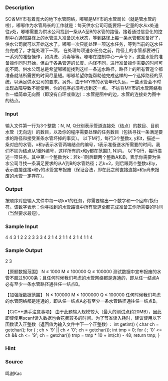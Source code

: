 
### Description
SC省MY市有着庞大的地下水管网络，嘟嘟是MY市的水管局长（就是管水管的啦），嘟嘟作为水管局长的工作就是：每天供水公司可能要将一定量的水从x处送往y处，嘟嘟需要为供水公司找到一条从A至B的水管的路径，接着通过信息化的控制中心通知路径上的水管进入准备送水状态，等到路径上每一条水管都准备好了，供水公司就可以开始送水了。嘟嘟一次只能处理一项送水任务，等到当前的送水任务完成了，才能处理下一项。
在处理每项送水任务之前，路径上的水管都要进行一系列的准备操作，如清洗、消毒等等。嘟嘟在控制中心一声令下，这些水管的准备操作同时开始，但由于各条管道的长度、内径不同，进行准备操作需要的时间可能不同。供水公司总是希望嘟嘟能找到这样一条送水路径，路径上的所有管道全都准备就绪所需要的时间尽量短。嘟嘟希望你能帮助他完成这样的一个选择路径的系统，以满足供水公司的要求。另外，由于MY市的水管年代久远，一些水管会不时出现故障导致不能使用，你的程序必须考虑到这一点。
不妨将MY市的水管网络看作一幅简单无向图（即没有自环或重边）：水管是图中的边，水管的连接处为图中的结点。
 
### Input
输入文件第一行为3个整数：N, M, Q分别表示管道连接处（结点）的数目、目前水管（无向边）的数目，以及你的程序需要处理的任务数目（包括寻找一条满足要求的路径和接受某条水管坏掉的事实）。
以下M行，每行3个整数x, y和t，描述一条对应的水管。x和y表示水管两端结点的编号，t表示准备送水所需要的时间。我们不妨为结点从1至N编号，这样所有的x和y都在范围[1, N]内。
以下Q行，每行描述一项任务。其中第一个整数为k：若k=1则后跟两个整数A和B，表示你需要为供水公司寻找一条满足要求的从A到B的水管路径；若k=2，则后跟两个整数x和y，表示直接连接x和y的水管宣布报废（保证合法，即在此之前直接连接x和y尚未报废的水管一定存在）。
 
### Output
按顺序对应输入文件中每一项k=1的任务，你需要输出一个数字和一个回车/换行符。该数字表示：你寻找到的水管路径中所有管道全都完成准备工作所需要的时间（当然要求最短）。
 
### Sample Input
4 4 3
1 2 2
2 3 3
3 4 2
1 4 2
1 1 4
2 1 4
1 1 4

### Sample Output
2
3

【原题数据范围】
N ≤ 1000
M ≤ 100000
Q ≤ 100000
测试数据中宣布报废的水管不超过5000条；且任何时候我们考虑的水管网络都是连通的，即从任一结点A必有至少一条水管路径通往任一结点B。

【加强版数据范围】
N ≤ 100000
M ≤ 1000000
Q ≤ 100000
任何时候我们考虑的水管网络都是连通的，即从任一结点A必有至少一条水管路径通往任一结点B。

【C/C++选手注意事项】
由于此题输入规模较大（最大的测试点约20MB），因此即使使用scanf读入数据也会花费较多的时间。为了节省读入耗时，建议使用以下函数读入正整数（返回值为输入文件中下一个正整数）：
int getint()
 {
    char ch = getchar();
    for ( ; ch > '9' || ch < '0'; ch = getchar());
    int tmp = 0;
    for ( ; '0' <= ch && ch <= '9'; ch = getchar())
      tmp = tmp * 10 + int(ch) - 48;
    return tmp;
 } 



### Hint

### Source
鸣谢Kac